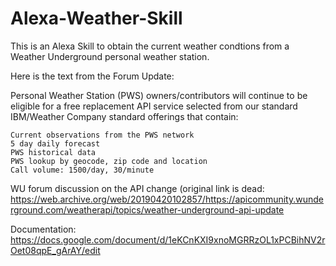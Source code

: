 # Alexa-Weather-Skill
This is an Alexa Skill to obtain the current weather condtions from a Weather Underground personal weather station. 

Here is the text from the Forum Update:

 Personal Weather Station (PWS) owners/contributors will continue to be eligible for a free replacement API service selected from     our standard IBM/Weather Company standard offerings that contain:
 

    Current observations from the PWS network
    5 day daily forecast
    PWS historical data
    PWS lookup by geocode, zip code and location
    Call volume: 1500/day, 30/minute


WU forum discussion on the API change (original link is dead:
https://web.archive.org/web/20190420102857/https://apicommunity.wunderground.com/weatherapi/topics/weather-underground-api-update   

Documentation:
https://docs.google.com/document/d/1eKCnKXI9xnoMGRRzOL1xPCBihNV2rOet08qpE_gArAY/edit

